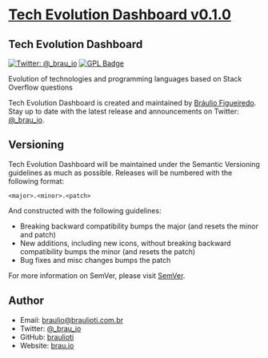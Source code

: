 # [Tech Evolution Dashboard v0.1.0](https://brau.io)
## Tech Evolution Dashboard

[![Twitter: @_brau_io](https://img.shields.io/badge/contact-@_brau_io-blue.svg?style=flat)](https://twitter.com/_brau_io)
[![GPL Badge](https://upload.wikimedia.org/wikipedia/commons/8/86/GPL_v3_Blue_Badge.svg)](https://www.gnu.org/licenses/gpl.html)

Evolution of technologies and programming languages based on Stack Overflow questions

Tech Evolution Dashboard is created and maintained by [Bráulio Figueiredo](http://brau.io).
Stay up to date with the latest release and announcements on Twitter:
[@_brau_io](http://twitter.com/_brau_io).

## Versioning

Tech Evolution Dashboard will be maintained under the Semantic Versioning guidelines as much as possible.
Releases will be numbered with the following format:

`<major>.<minor>.<patch>`

And constructed with the following guidelines:

- Breaking backward compatibility bumps the major (and resets the minor and patch)
- New additions, including new icons, without breaking backward compatibility bumps the minor (and resets the patch)
- Bug fixes and misc changes bumps the patch

For more information on SemVer, please visit [SemVer](http://semver.org).

## Author

- Email: braulio@braulioti.com.br
- Twitter: [@_brau_io](http://twitter.com/_brau_io)
- GitHub: [braulioti](https://github.com/braulioti)
- Website: [brau.io](https://brau.io)
